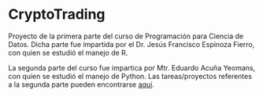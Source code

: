 # CryptoTrading

Proyecto de la primera parte del curso de Programación para Ciencia de Datos.
Dicha parte fue impartida por el Dr. Jesús Francisco Espinoza Fierro, con quien se estudió el manejo de R.

La segunda parte del curso fue impartica por Mtr. Eduardo Acuña Yeomans, con quien se estudió el manejo de Python.
Las tareas/proyectos referentes a la segunda parte pueden encontrarse [aquí](https://github.com/melrepa/Python-MCD).
